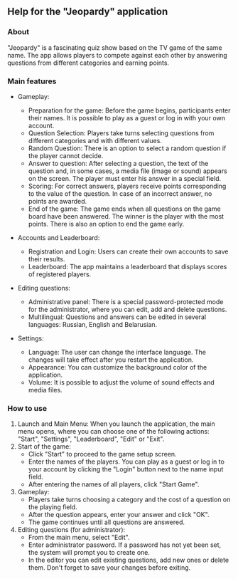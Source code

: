 ## Help for the "Jeopardy" application

### About

"Jeopardy" is a fascinating quiz show based on the TV game of the same name. The app allows players to compete against each other by answering questions from different categories and earning points.

### Main features

- Gameplay:
    - Preparation for the game: Before the game begins, participants enter their names. It is possible to play as a guest or log in with your own account.
    - Question Selection: Players take turns selecting questions from different categories and with different values.
    - Random Question: There is an option to select a random question if the player cannot decide.
    - Answer to question: After selecting a question, the text of the question and, in some cases, a media file (image or sound) appears on the screen. The player must enter his answer in a special field.
    - Scoring: For correct answers, players receive points corresponding to the value of the question. In case of an incorrect answer, no points are awarded.
    - End of the game: The game ends when all questions on the game board have been answered. The winner is the player with the most points. There is also an option to end the game early.

- Accounts and Leaderboard:
    - Registration and Login: Users can create their own accounts to save their results.
    - Leaderboard: The app maintains a leaderboard that displays scores of registered players.

- Editing questions:
    - Administrative panel: There is a special password-protected mode for the administrator, where you can edit, add and delete questions.
    - Multilingual: Questions and answers can be edited in several languages: Russian, English and Belarusian.

- Settings:
    - Language: The user can change the interface language. The changes will take effect after you restart the application.
    - Appearance: You can customize the background color of the application.
    - Volume: It is possible to adjust the volume of sound effects and media files.

### How to use

1. Launch and Main Menu: When you launch the application, the main menu opens, where you can choose one of the following actions: "Start", "Settings", "Leaderboard", "Edit" or "Exit".
2. Start of the game:
    - Click "Start" to proceed to the game setup screen.
    - Enter the names of the players. You can play as a guest or log in to your account by clicking the "Login" button next to the name input field.
    - After entering the names of all players, click "Start Game".
3. Gameplay:
    - Players take turns choosing a category and the cost of a question on the playing field.
    - After the question appears, enter your answer and click "OK".
    - The game continues until all questions are answered.
4. Editing questions (for administrator):
    - From the main menu, select "Edit".
    - Enter administrator password. If a password has not yet been set, the system will prompt you to create one.
    - In the editor you can edit existing questions, add new ones or delete them. Don't forget to save your changes before exiting.